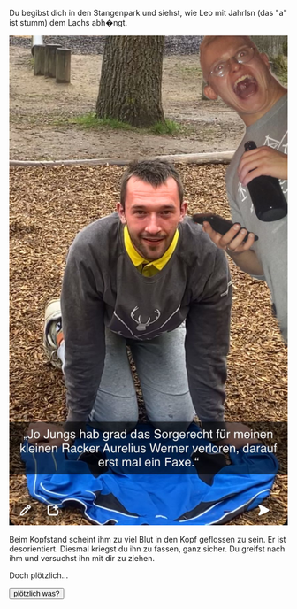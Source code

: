 Du begibst dich in den Stangenpark und siehst, wie Leo mit Jahrlsn (das "a" ist stumm) dem Lachs abh�ngt.

<img src="img/stange.jpg">

Beim Kopfstand scheint ihm zu viel Blut in den Kopf geflossen zu sein. Er ist desorientiert.
Diesmal kriegst du ihn zu fassen, ganz sicher. 
Du greifst nach ihm und versuchst ihn mit dir zu ziehen.

Doch plötzlich...

<a href="/leonardkestel/boomerang">
<button>plötzlich was?</button>
</a>